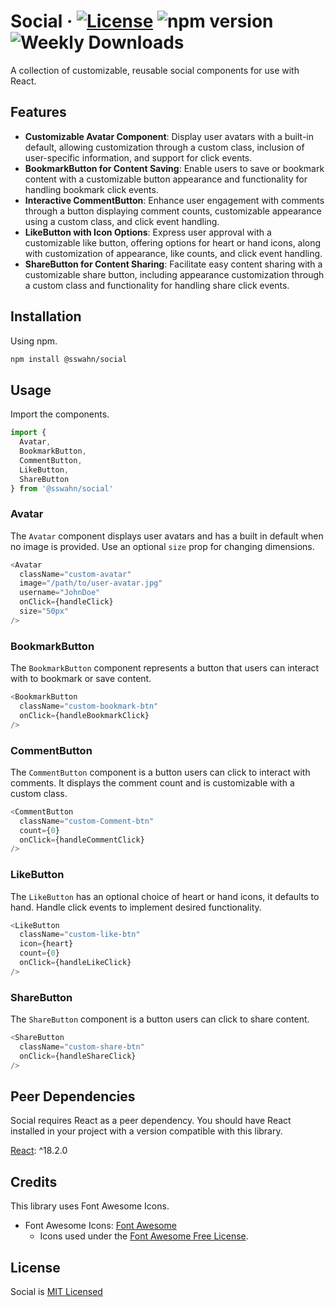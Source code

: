 # Social · [![License](https://img.shields.io/badge/License-MIT-blue.svg)](https://github.com/sswahn/social/blob/main/LICENSE) ![npm version](https://img.shields.io/npm/v/@sswahn/social) ![Weekly Downloads](https://img.shields.io/npm/dw/@sswahn/social)

A collection of customizable, reusable social components for use with React.  

## Features
- **Customizable Avatar Component**: Display user avatars with a built-in default, allowing customization through a custom class, inclusion of user-specific information, and support for click events.
- **BookmarkButton for Content Saving**: Enable users to save or bookmark content with a customizable button appearance and functionality for handling bookmark click events.
- **Interactive CommentButton**: Enhance user engagement with comments through a button displaying comment counts, customizable appearance using a custom class, and click event handling.
- **LikeButton with Icon Options**: Express user approval with a customizable like button, offering options for heart or hand icons, along with customization of appearance, like counts, and click event handling.
- **ShareButton for Content Sharing**: Facilitate easy content sharing with a customizable share button, including appearance customization through a custom class and functionality for handling share click events.
  
## Installation
Using npm.
```bash
npm install @sswahn/social
```  

## Usage
Import the components.
```javascript
import {
  Avatar,
  BookmarkButton,
  CommentButton,
  LikeButton,
  ShareButton
} from '@sswahn/social'
```

### Avatar
The `Avatar` component displays user avatars and has a built in default when no image is provided. Use an optional `size` prop for changing dimensions.
```javascript
<Avatar
  className="custom-avatar"
  image="/path/to/user-avatar.jpg"
  username="JohnDoe"
  onClick={handleClick}
  size="50px"
/>
```  

### BookmarkButton
The `BookmarkButton` component represents a button that users can interact with to bookmark or save content.
```javascript
<BookmarkButton
  className="custom-bookmark-btn"
  onClick={handleBookmarkClick}
/>
```  

### CommentButton
The `CommentButton` component is a button users can click to interact with comments. It displays the comment count and is customizable with a custom class.
```javascript
<CommentButton
  className="custom-Comment-btn"
  count={0}
  onClick={handleCommentClick}
/>
```  

### LikeButton
The `LikeButton` has an optional choice of heart or hand icons, it defaults to hand. Handle click events to implement desired functionality.
```javascript
<LikeButton
  className="custom-like-btn"
  icon={heart}
  count={0}
  onClick={handleLikeClick}
/>
```  

### ShareButton
The `ShareButton` component is a button users can click to share content.
```javascript
<ShareButton
  className="custom-share-btn"
  onClick={handleShareClick}
/>
```

## Peer Dependencies
Social requires React as a peer dependency. You should have React installed in your project with a version compatible with this library.  

[React](https://reactjs.org/): ^18.2.0  

## Credits
This library uses Font Awesome Icons.
- Font Awesome Icons: [Font Awesome](https://fontawesome.com/)
  - Icons used under the [Font Awesome Free License](https://fontawesome.com/license/free).


## License
Social is [MIT Licensed](https://github.com/sswahn/social/blob/main/LICENSE)
